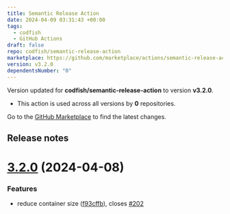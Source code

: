 ```yaml
---
title: Semantic Release Action
date: 2024-04-09 03:31:43 +00:00
tags:
  - codfish
  - GitHub Actions
draft: false
repo: codfish/semantic-release-action
marketplace: https://github.com/marketplace/actions/semantic-release-action
version: v3.2.0
dependentsNumber: "0"
---
```



Version updated for **codfish/semantic-release-action** to version **v3.2.0**.
- This action is used across all versions by **0** repositories.

Go to the [GitHub Marketplace](https://github.com/marketplace/actions/semantic-release-action) to find the latest changes.

## Release notes

# [3.2.0](https://github.com/codfish/semantic-release-action/compare/v3.1.1...v3.2.0) (2024-04-08)


### Features

* reduce container size ([f93cffb](https://github.com/codfish/semantic-release-action/commit/f93cffb9a0c7449d938e275a7a2db12256de2a1c)), closes [#202](https://github.com/codfish/semantic-release-action/issues/202)




